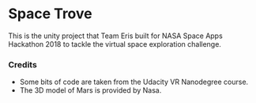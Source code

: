 # Space Trove
This is the unity project that Team Eris built for NASA Space Apps Hackathon 2018
to tackle the virtual space exploration challenge.

### Credits
- Some bits of code are taken from the Udacity VR Nanodegree course.
- The 3D model of Mars is provided by Nasa.
